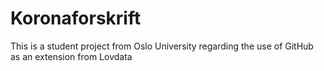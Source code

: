 # Koronaforskrift
This is a student project from Oslo University regarding the use of GitHub as an extension from Lovdata
